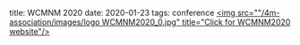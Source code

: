 title: WCMNM 2020
date: 2020-01-23 
tags: conference
<a href="https://www.me.iitb.ac.in/~wcmnm/" title="WCMNM2020"><img src=""/4m-association/images/logo WCMNM2020_0.jpg" title="Click for WCMNM2020 website"/></a>